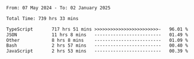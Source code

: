 
<!--START_SECTION:waka-->

```txt
From: 07 May 2024 - To: 02 January 2025

Total Time: 739 hrs 33 mins

TypeScript       717 hrs 51 mins >>>>>>>>>>>>>>>>>>>>>>>>-   96.01 %
JSON             11 hrs 8 mins   -------------------------   01.49 %
Other            8 hrs 8 mins    -------------------------   01.09 %
Bash             2 hrs 57 mins   -------------------------   00.40 %
JavaScript       2 hrs 53 mins   -------------------------   00.39 %
```

<!--END_SECTION:waka-->

<!--

### Hi there 👋
**Iam-cesar/Iam-cesar** is a ✨ _special_ ✨ repository because its `README.md` (this file) appears on your GitHub profile.

Here are some ideas to get you started:

- 🔭 I’m currently working on ...
- 🌱 I’m currently learning ...
- 👯 I’m looking to collaborate on ...
- 🤔 I’m looking for help with ...
- 💬 Ask me about ...
- 📫 How to reach me: ...
- 😄 Pronouns: ...
- ⚡ Fun fact: ...
-->
